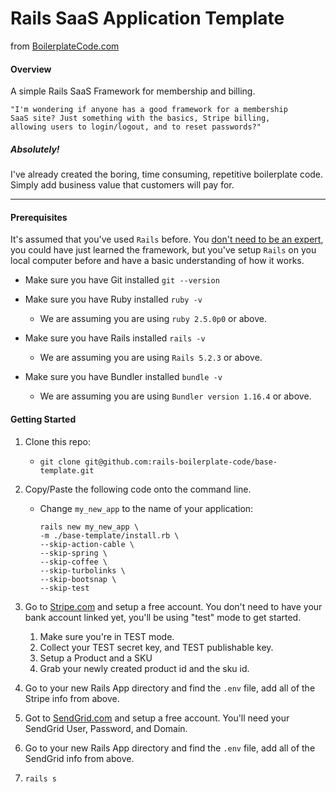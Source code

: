 # Rails SaaS Application Template
from [BoilerplateCode.com](https://boilerplatecode.com)

#### Overview

A simple Rails SaaS Framework for membership and billing.

    "I'm wondering if anyone has a good framework for a membership 
    SaaS site? Just something with the basics, Stripe billing, 
    allowing users to login/logout, and to reset passwords?"

##### Absolutely!

I've already created the boring, time consuming, repetitive boilerplate code. 
Simply add business value that customers will pay for.

---

#### Prerequisites

It's assumed that you've used `Rails` before. You 
[don't need to be an expert](https://guides.rubyonrails.org/),
you could have just learned the framework, but you've setup
`Rails` on you local computer before and have a basic understanding of how it works.

* Make sure you have Git installed `git --version`

* Make sure you have Ruby installed `ruby -v`

    * We are assuming you are using `ruby 2.5.0p0` or above.
    
* Make sure you have Rails installed `rails -v`
    
    * We are assuming you are using `Rails 5.2.3` or above.
    
* Make sure you have Bundler installed `bundle -v`
    
    * We are assuming you are using `Bundler version 1.16.4` or above.    
     
     
#### Getting Started

1. Clone this repo:
 
    * `git clone git@github.com:rails-boilerplate-code/base-template.git`

1. Copy/Paste the following code onto the command line.
    
    * Change `my_new_app` to the name of your application:

        ```bazaar
        rails new my_new_app \
        -m ./base-template/install.rb \
        --skip-action-cable \
        --skip-spring \
        --skip-coffee \
        --skip-turbolinks \
        --skip-bootsnap \
        --skip-test
        ```   
        
1. Go to [Stripe.com](https://stripe.com) and setup a free account. 
   You don't need to have your bank account linked yet, you'll be using "test" mode
   to get started.
   
   1. Make sure you're in TEST mode.
   1. Collect your TEST secret key, and TEST publishable key.
   1. Setup a Product and a SKU
   1. Grab your newly created product id and the sku id.

1. Go to your new Rails App directory and find the `.env` file, add all of the Stripe info from above.   

1. Got to [SendGrid.com](https://sendgrid.com/) and setup a free account. You'll need your SendGrid User, Password, and Domain.

1. Go to your new Rails App directory and find the `.env` file, add all of the SendGrid info from above.

1. `rails s`   
